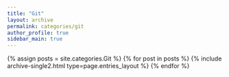 ```yaml
---
title: "Git"
layout: archive
permalink: categories/git
author_profile: true
sidebar_main: true
---
```



{% assign posts = site.categories.Git %}
{% for post in posts %} {% include archive-single2.html type=page.entries_layout %} {% endfor %}
